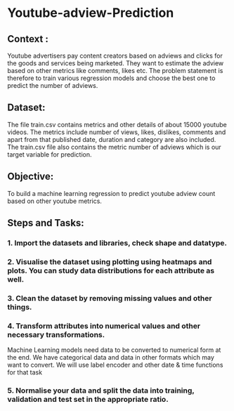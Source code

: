 # Youtube-adview-Prediction
## Context :
Youtube advertisers pay content creators based on adviews and clicks for the
goods and services being marketed. They want to estimate the adview based
on other metrics like comments, likes etc. The problem statement is therefore
to train various regression models and choose the best one to predict the
number of adviews.

## Dataset:
The file train.csv contains metrics and other details of about 15000 youtube
videos. The metrics include number of views, likes, dislikes, comments and
apart from that published date, duration and category are also included.
The train.csv file also contains the metric number of adviews which is our
target variable for prediction.

## Objective:
To build a machine learning regression to predict youtube adview count based
on other youtube metrics.

## Steps and Tasks:
### 1. Import the datasets and libraries, check shape and datatype.
### 2. Visualise the dataset using plotting using heatmaps and plots. You can study data distributions for each attribute as well.
### 3. Clean the dataset by removing missing values and other things.
### 4. Transform attributes into numerical values and other necessary transformations.
Machine Learning models need data to be converted to numerical form at the end. We have
categorical data and data in other formats which may want to convert. We will use label encoder and
other date & time functions for that task
### 5. Normalise your data and split the data into training, validation and test set in the appropriate ratio.
